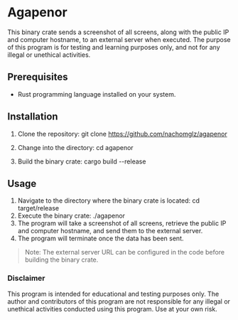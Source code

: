 
# Agapenor

This binary crate sends a screenshot of all screens, along with the public IP and computer hostname, to an external server when executed. The purpose of this program is for testing and learning purposes only, and not for any illegal or unethical activities.


## Prerequisites

* Rust programming language installed on your system.


## Installation

1. Clone the repository: git clone https://github.com/nachomglz/agapenor

2. Change into the directory: cd agapenor

3. Build the binary crate: cargo build --release


## Usage
1. Navigate to the directory where the binary crate is located: cd target/release
2. Execute the binary crate: ./agapenor
3. The program will take a screenshot of all screens, retrieve the public IP and computer hostname, and send them to the external server.
4. The program will terminate once the data has been sent.

> Note: The external server URL can be configured in the code before building the binary crate.


### Disclaimer

This program is intended for educational and testing purposes only. The author and contributors of this program are not responsible for any illegal or unethical activities conducted using this program. Use at your own risk.
